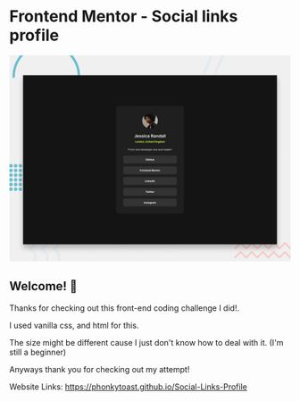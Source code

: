 # Frontend Mentor - Social links profile

![Design preview for the Social links profile coding challenge](./design/desktop-preview.jpg)

## Welcome! 👋

Thanks for checking out this front-end coding challenge I did!.

I used vanilla css, and html for this.

The size might be different cause I just don't know how to deal with it. (I'm still a beginner)

Anyways thank you for checking out my attempt!

Website Links: https://phonkytoast.github.io/Social-Links-Profile
